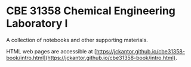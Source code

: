 # CBE 31358 Chemical Engineering Laboratory I

 A collection of notebooks and other supporting materials. 
 
 HTML web pages are accessible at [https://jckantor.github.io/cbe31358-book/intro.html](https://jckantor.github.io/cbe31358-book/intro.html).
